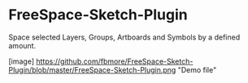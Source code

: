 # FreeSpace-Sketch-Plugin
Space selected Layers, Groups, Artboards and Symbols by a defined amount.


[image] https://github.com/fbmore/FreeSpace-Sketch-Plugin/blob/master/FreeSpace-Sketch-Plugin.png "Demo file"

